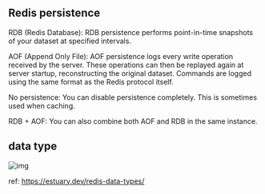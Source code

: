 ## Redis persistence
RDB (Redis Database): RDB persistence performs point-in-time snapshots of your dataset at specified intervals.

AOF (Append Only File): AOF persistence logs every write operation received by the server. These operations can then be replayed again at server startup, reconstructing the original dataset. Commands are logged using the same format as the Redis protocol itself.

No persistence: You can disable persistence completely. This is sometimes used when caching.

RDB + AOF: You can also combine both AOF and RDB in the same instance.

## data type
![img](https://estuary.dev/static/4ff882a8a0e3d2ffe69114d10bc2ca58/ac23c/02_Redis_Data_Types_Data_Types_51e474ec05.avif)

ref: https://estuary.dev/redis-data-types/
